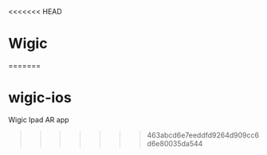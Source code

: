 <<<<<<< HEAD
# Wigic
=======
# wigic-ios
Wigic Ipad AR app
>>>>>>> 463abcd6e7eeddfd9264d909cc6d6e80035da544
